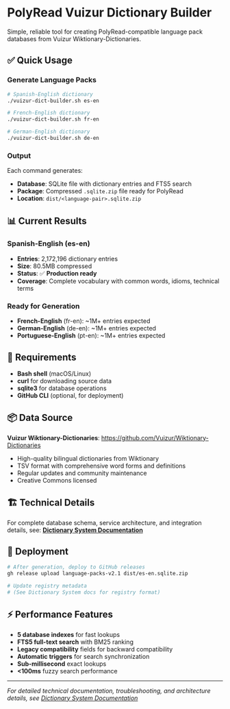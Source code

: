 # PolyRead Vuizur Dictionary Builder

Simple, reliable tool for creating PolyRead-compatible language pack databases from Vuizur Wiktionary-Dictionaries.

## ✅ Quick Usage

### Generate Language Packs

```bash
# Spanish-English dictionary
./vuizur-dict-builder.sh es-en

# French-English dictionary  
./vuizur-dict-builder.sh fr-en

# German-English dictionary
./vuizur-dict-builder.sh de-en
```

### Output

Each command generates:
- **Database**: SQLite file with dictionary entries and FTS5 search
- **Package**: Compressed `.sqlite.zip` file ready for PolyRead
- **Location**: `dist/<language-pair>.sqlite.zip`

## 📊 Current Results

### Spanish-English (es-en)
- **Entries**: 2,172,196 dictionary entries
- **Size**: 80.5MB compressed
- **Status**: ✅ **Production ready**
- **Coverage**: Complete vocabulary with common words, idioms, technical terms

### Ready for Generation
- **French-English** (fr-en): ~1M+ entries expected
- **German-English** (de-en): ~1M+ entries expected  
- **Portuguese-English** (pt-en): ~1M+ entries expected

## 🔧 Requirements

- **Bash shell** (macOS/Linux)
- **curl** for downloading source data
- **sqlite3** for database operations
- **GitHub CLI** (optional, for deployment)

## 📦 Data Source

**Vuizur Wiktionary-Dictionaries**: https://github.com/Vuizur/Wiktionary-Dictionaries
- High-quality bilingual dictionaries from Wiktionary
- TSV format with comprehensive word forms and definitions
- Regular updates and community maintenance
- Creative Commons licensed

## 🏗️ Technical Details

For complete database schema, service architecture, and integration details, see:
**[Dictionary System Documentation](../docs/DICTIONARY_SYSTEM.md)**

## 🚀 Deployment

```bash
# After generation, deploy to GitHub releases
gh release upload language-packs-v2.1 dist/es-en.sqlite.zip

# Update registry metadata
# (See Dictionary System docs for registry format)
```

## ⚡ Performance Features

- **5 database indexes** for fast lookups
- **FTS5 full-text search** with BM25 ranking
- **Legacy compatibility** fields for backward compatibility
- **Automatic triggers** for search synchronization
- **Sub-millisecond** exact lookups
- **<100ms** fuzzy search performance

---

*For detailed technical documentation, troubleshooting, and architecture details, see [Dictionary System Documentation](../docs/DICTIONARY_SYSTEM.md)*